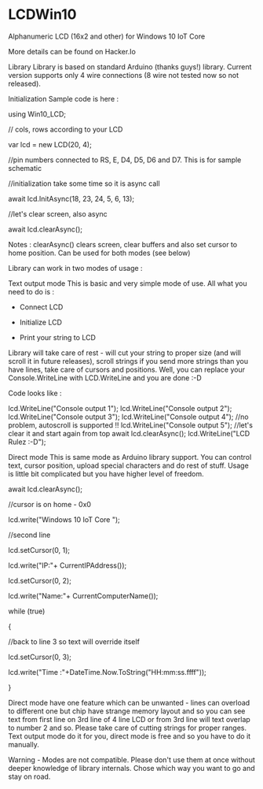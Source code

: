 # LCDWin10
Alphanumeric LCD (16x2 and other) for Windows 10 IoT Core

More details can be found on Hacker.Io

Library
Library is based on standard Arduino (thanks guys!) library. Current version supports only 4 wire connections (8 wire not tested now so not released). 

Initialization
Sample code is here :

using Win10_LCD;

// cols, rows according to your LCD

var lcd = new LCD(20, 4); 

//pin numbers connected to RS, E, D4, D5, D6 and D7. This is for sample schematic

//initialization take some time so it is async call

await lcd.InitAsync(18, 23, 24, 5, 6, 13);

//let's clear screen, also async

await lcd.clearAsync();

Notes : clearAsync() clears screen, clear buffers and also set cursor to home position. Can be used for both modes (see below)

Library can work in two modes of usage :

Text output mode
This is basic and very simple mode of use. All what you need to do is :

- Connect LCD

- Initialize LCD

- Print your string to LCD

Library will take care of rest - will cut your string to proper size (and will scroll it in future releases), scroll strings if you send more strings than you have lines, take care of cursors and positions. Well, you can replace your Console.WriteLine with LCD.WriteLine and you are done :-D

Code looks like :

lcd.WriteLine("Console output 1");
lcd.WriteLine("Console output 2");
lcd.WriteLine("Console output 3");
lcd.WriteLine("Console output 4");
//no problem, autoscroll is supported !!
lcd.WriteLine("Console output 5");
//let's clear it and start again from top
await lcd.clearAsync();
lcd.WriteLine("LCD Rulez :-D");



Direct mode
This is same mode as Arduino library support. You can control text, cursor position, upload special characters and do rest of stuff. Usage is little bit complicated but you have higher level of freedom.



await lcd.clearAsync();

//cursor is on home - 0x0

lcd.write("Windows 10 IoT Core ");

//second line

lcd.setCursor(0, 1);

lcd.write("IP:"+ CurrentIPAddress());

lcd.setCursor(0, 2);

lcd.write("Name:"+ CurrentComputerName());

while (true)

{

//back to line 3 so text will override itself

lcd.setCursor(0, 3);

lcd.write("Time :"+DateTime.Now.ToString("HH:mm:ss.ffff"));

}



Direct mode have one feature which can be unwanted - lines can overload to different one but chip have strange memory layout and so you can see text from first line on 3rd line of 4 line LCD or from 3rd line will text overlap to number 2 and so. Please take care of cutting strings for proper ranges. Text output mode do it for you, direct mode is free and so you have to do it manually.



Warning - Modes are not compatible. Please don't use them at once without deeper knowledge of library internals. Chose which way you want to go and stay on road.